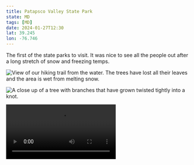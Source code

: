 ```yaml
---
title: Patapsco Valley State Park
state: MD
tags: [MD]
date: 2024-01-27T12:30
lat: 39.245
lon: -76.746
---
```


The first of the state parks to visit. It was nice to see all the people out after a long stretch of snow and freezing temps.

![View of our hiking trail from the water. The trees have lost all their leaves and the area is wet from melting snow.](https://filedn.com/l2AtqErIm4D4y5Y5yWfgEuz/state-parks/patapsco-valley/PXL_20240127_174407297.jpg)

![A close up of a tree with branches that have grown twisted tightly into a knot.](https://filedn.com/l2AtqErIm4D4y5Y5yWfgEuz/state-parks/patapsco-valley/PXL_20240127_180613086.PORTRAIT.jpg)

<video controls preload="metadata">
  <source type="video/mp4" src="https://filedn.com/l2AtqErIm4D4y5Y5yWfgEuz/state-parks/patapsco-valley/PXL_20240127_174549734.mp4" />
</video>
